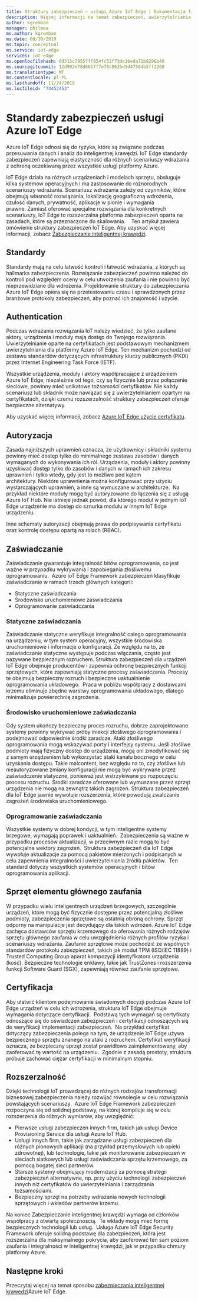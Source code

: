 ```yaml
---
title: Struktury zabezpieczeń — usługi Azure IoT Edge | Dokumentacja firmy Microsoft
description: Więcej informacji na temat zabezpieczeń, uwierzytelniania i standardami autoryzacji, które były używane do tworzenia usługi Azure IoT Edge i powinny być uznane za projektowanie rozwiązania
author: kgremban
manager: philmea
ms.author: kgremban
ms.date: 08/30/2019
ms.topic: conceptual
ms.service: iot-edge
services: iot-edge
ms.openlocfilehash: 0d315c7955fff854fc52f73de16eda71b9296b40
ms.sourcegitcommit: 12d902e78d6617f7e78c062bd9d47564b5ff2208
ms.translationtype: MT
ms.contentlocale: pl-PL
ms.lasthandoff: 11/24/2019
ms.locfileid: "74452453"
---
```

# <a name="security-standards-for-azure-iot-edge"></a>Standardy zabezpieczeń usługi Azure IoT Edge

Azure IoT Edge odnosi się do ryzyka, które są związane podczas przesuwania danych i analiz do inteligentnej krawędzi. IoT Edge standardy zabezpieczeń zapewniają elastyczność dla różnych scenariuszy wdrażania z ochroną oczekiwaną przez wszystkie usługi platformy Azure. 

IoT Edge działa na różnych urządzeniach i modelach sprzętu, obsługuje kilka systemów operacyjnych i ma zastosowanie do różnorodnych scenariuszy wdrażania. Scenariusz wdrażania zależy od czynników, które obejmują własność rozwiązania, lokalizację geograficzną wdrożenia, czułość danych, prywatność, aplikacje w pionie i wymagania prawne. Zamiast oferować specjalne rozwiązania dla konkretnych scenariuszy, IoT Edge to rozszerzalna platforma zabezpieczeń oparta na zasadach, które są przeznaczone do skalowania. 
 
Ten artykuł zawiera omówienie struktury zabezpieczeń IoT Edge. Aby uzyskać więcej informacji, zobacz [Zabezpieczanie inteligentnej krawędzi](https://azure.microsoft.com/blog/securing-the-intelligent-edge/).

## <a name="standards"></a>Standardy

Standardy mają na celu łatwość kontroli i łatwość wdrażania, z których są hallmarks zabezpieczenia. Rozwiązanie zabezpieczeń powinno należeć do kontroli pod względem oceny w celu utworzenia zaufania i nie powinno być nieprzewidziane dla wdrożenia. Projektowanie struktury do zabezpieczania Azure IoT Edge opiera się na przetestowaniu czasu i sprawdzonych przez branżowe protokoły zabezpieczeń, aby poznać ich znajomość i użycie. 

## <a name="authentication"></a>Authentication

Podczas wdrażania rozwiązania IoT należy wiedzieć, że tylko zaufane aktory, urządzenia i moduły mają dostęp do Twojego rozwiązania. Uwierzytelnianie oparte na certyfikatach jest podstawowym mechanizmem uwierzytelniania dla platformy Azure IoT Edge. Ten mechanizm pochodzi od zestawu standardów dotyczących infrastruktury kluczy publicznych (PKiX) przez Internet Engineering Task Force (IETF).     

Wszystkie urządzenia, moduły i aktory współpracujące z urządzeniem Azure IoT Edge, niezależnie od tego, czy są fizycznie lub przez połączenie sieciowe, powinny mieć unikatowe tożsamości certyfikatów. Nie każdy scenariusz lub składnik może nawiązać się z uwierzytelnianiem opartym na certyfikatach, dzięki czemu rozszerzalność struktury zabezpieczeń oferuje bezpieczne alternatywy. 

Aby uzyskać więcej informacji, zobacz [Azure IoT Edge użycie certyfikatu](iot-edge-certs.md).

## <a name="authorization"></a>Autoryzacja

Zasada najniższych uprawnień oznacza, że użytkownicy i składniki systemu powinny mieć dostęp tylko do minimalnego zestawu zasobów i danych wymaganych do wykonywania ich ról. Urządzenia, moduły i aktory powinny uzyskiwać dostęp tylko do zasobów i danych w ramach ich zakresu uprawnień i tylko wtedy, gdy jest to możliwe pod kątem architektury. Niektóre uprawnienia można konfigurować przy użyciu wystarczających uprawnień, a inne są wymuszane w architekturze.  Na przykład niektóre moduły mogą być autoryzowane do łączenia się z usługą Azure IoT Hub. Nie istnieje jednak powód, dla którego moduł w jednym IoT Edge urządzenie ma dostęp do sznurka modułu w innym IoT Edge urządzeniu.

Inne schematy autoryzacji obejmują prawa do podpisywania certyfikatu oraz kontrolę dostępu opartą na rolach (RBAC). 

## <a name="attestation"></a>Zaświadczanie

Zaświadczanie gwarantuje integralność bitów oprogramowania, co jest ważne w przypadku wykrywania i zapobiegania złośliwemu oprogramowaniu.  Azure IoT Edge Framework zabezpieczeń klasyfikuje zaświadczanie w ramach trzech głównych kategorii:

* Statyczne zaświadczania
* Środowisko uruchomieniowe zaświadczania
* Oprogramowanie zaświadczania

### <a name="static-attestation"></a>Statyczne zaświadczania

Zaświadczanie statyczne weryfikuje integralność całego oprogramowania na urządzeniu, w tym system operacyjny, wszystkie środowiska uruchomieniowe i informacje o konfiguracji. Ze względu na to, że zaświadczanie statyczne występuje podczas włączania, często jest nazywane bezpiecznym rozruchem. Struktura zabezpieczeń dla urządzeń IoT Edge obejmuje producentów i zapewnia ochronę bezpiecznych funkcji sprzętowych, które zapewniają statyczne procesy zaświadczania. Procesy te obejmują bezpieczny rozruch i bezpieczne uaktualnienie oprogramowania układowego.  Praca w pobliżu współpracy z dostawcami krzemu eliminuje zbędne warstwy oprogramowania układowego, dlatego minimalizuje powierzchnię zagrożenia. 

### <a name="runtime-attestation"></a>Środowisko uruchomieniowe zaświadczania

Gdy system ukończy bezpieczny proces rozruchu, dobrze zaprojektowane systemy powinny wykrywać próby iniekcji złośliwego oprogramowania i podejmować odpowiednie środki zaradcze. Ataki złośliwego oprogramowania mogą wskazywać porty i interfejsy systemu. Jeśli złośliwe podmioty mają fizyczny dostęp do urządzenia, mogą oni zmodyfikować się z samym urządzeniem lub wykorzystać ataki kanału bocznego w celu uzyskania dostępu. Takie malcontent, bez względu na to, czy złośliwe lub nieautoryzowane zmiany konfiguracji nie mogą być wykrywane przez zaświadczenie statyczne, ponieważ jest wstrzykiwane po rozpoczęciu procesu rozruchu. Środki zaradcze oferowane lub wymuszane przez sprzęt urządzenia nie mogą na zewnątrz takich zagrożeń.  Struktura zabezpieczeń dla IoT Edge jawnie wywołuje rozszerzenia, które powodują zwalczanie zagrożeń środowiska uruchomieniowego.  

### <a name="software-attestation"></a>Oprogramowanie zaświadczania

Wszystkie systemy w dobrej kondycji, w tym inteligentne systemy brzegowe, wymagają poprawek i uaktualnień.  Zabezpieczenia są ważne w przypadku procesów aktualizacji, w przeciwnym razie mogą to być potencjalne wektory zagrożeń.  Struktura zabezpieczeń dla IoT Edge wywołuje aktualizacje za pomocą pakietów mierzonych i podpisanych w celu zapewnienia integralności i uwierzytelniania źródła pakietów.  Ten standard dotyczy wszystkich systemów operacyjnych i bitów oprogramowania aplikacji. 

## <a name="hardware-root-of-trust"></a>Sprzęt elementu głównego zaufania

W przypadku wielu inteligentnych urządzeń brzegowych, szczególnie urządzeń, które mogą być fizycznie dostępne przez potencjalną złośliwe podmioty, zabezpieczenia sprzętowe są ostatnią obroną ochrony. Sprzęt odporny na manipulacje jest decydujący dla takich wdrożeń. Azure IoT Edge zachęca dostawców sprzętu krzemowego do oferowania różnych rodzajów sprzętu głównego zaufania w celu uwzględnienia różnych profilów ryzyka i scenariuszy wdrażania. Zaufanie sprzętowe może pochodzić ze wspólnych standardów protokołu zabezpieczeń, takich jak moduł TPM (ISO/IEC 11889) i Trusted Computing Group aparat kompozycji identyfikatora urządzenia (kość). Bezpieczne technologie enklawy, takie jak TrustZones i rozszerzenia funkcji Software Guard (SGX), zapewniają również zaufanie sprzętowe. 

## <a name="certification"></a>Certyfikacja

Aby ułatwić klientom podejmowanie świadomych decyzji podczas Azure IoT Edge urządzeń w celu ich wdrożenia, struktura IoT Edge obejmuje wymagania dotyczące certyfikacji.  Podstawą tych wymagań są certyfikaty odnoszące się do oświadczeń zabezpieczeń i certyfikacji odnoszących się do weryfikacji implementacji zabezpieczeń.  Na przykład certyfikat dotyczący zabezpieczenia polega na tym, że urządzenie IoT Edge używa bezpiecznego sprzętu znanego na ataki z rozruchem. Certyfikat weryfikacji oznacza, że bezpieczny sprzęt został prawidłowo zaimplementowany, aby zaoferować tę wartość na urządzeniu.  Zgodnie z zasadą prostoty, struktura próbuje zachować ciężar certyfikacji w minimalnym stopniu.   

## <a name="extensibility"></a>Rozszerzalność

Dzięki technologii IoT prowadzącej do różnych rodzajów transformacji biznesowej zabezpieczenia należy rozwijać równolegle w celu rozwiązania powstających scenariuszy.  Azure IoT Edge Framework zabezpieczeń rozpoczyna się od solidnej podstawy, na której kompiluje się w celu rozszerzenia do różnych wymiarów, aby uwzględnić: 

* Pierwsze usługi zabezpieczeń innych firm, takich jak usługi Device Provisioning Service dla usługi Azure IoT Hub.
* Usługi innych firm, takie jak zarządzane usługi zabezpieczeń dla różnych pionowych aplikacji (na przykład przemysłowych lub opieki zdrowotnej), lub technologie, takie jak monitorowanie zabezpieczeń w sieciach siatkowych lub usługi zaświadczania sprzętu krzemowego, za pomocą bogatej sieci partnerów.
* Starsze systemy obejmujący modernizacji za pomocą strategii zabezpieczeń alternatywne, np. przy użyciu technologii zabezpieczeń innych niż certyfikatów do uwierzytelniania i zarządzania tożsamościami.
* Bezpieczny sprzęt na potrzeby wdrażania nowych technologii sprzętowych i wkładów partnerów krzemu.

Na koniec Zabezpieczanie inteligentnej krawędzi wymaga od członków współpracy z otwartą społecznością.  Te wkłady mogą mieć formę bezpiecznych technologii lub usług.  Usługa Azure IoT Edge Security Framework oferuje solidną podstawę dla zabezpieczeń, która jest rozszerzalna dla maksymalnego pokrycia, aby zaoferować ten sam poziom zaufania i integralności w inteligentnej krawędzi, jak w przypadku chmury platformy Azure.  

## <a name="next-steps"></a>Następne kroki

Przeczytaj więcej na temat sposobu [zabezpieczania inteligentnej krawędzi](https://azure.microsoft.com/blog/securing-the-intelligent-edge/)Azure IoT Edge.
